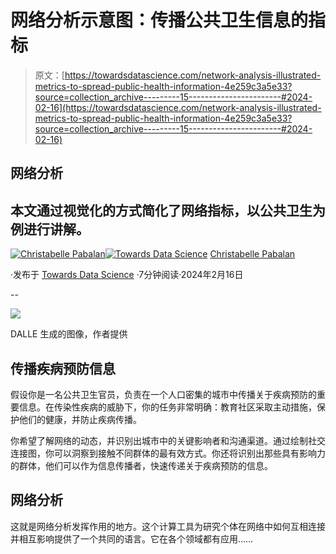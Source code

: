 # 网络分析示意图：传播公共卫生信息的指标

> 原文：[https://towardsdatascience.com/network-analysis-illustrated-metrics-to-spread-public-health-information-4e259c3a5e33?source=collection_archive---------15-----------------------#2024-02-16](https://towardsdatascience.com/network-analysis-illustrated-metrics-to-spread-public-health-information-4e259c3a5e33?source=collection_archive---------15-----------------------#2024-02-16)

## 网络分析

## 本文通过视觉化的方式简化了网络指标，以公共卫生为例进行讲解。

[](https://medium.com/@christabellecp?source=post_page---byline--4e259c3a5e33--------------------------------)[![Christabelle Pabalan](../Images/24187865b6e9d03ae1aabf873ce1e67c.png)](https://medium.com/@christabellecp?source=post_page---byline--4e259c3a5e33--------------------------------)[](https://towardsdatascience.com/?source=post_page---byline--4e259c3a5e33--------------------------------)[![Towards Data Science](../Images/a6ff2676ffcc0c7aad8aaf1d79379785.png)](https://towardsdatascience.com/?source=post_page---byline--4e259c3a5e33--------------------------------) [Christabelle Pabalan](https://medium.com/@christabellecp?source=post_page---byline--4e259c3a5e33--------------------------------)

·发布于 [Towards Data Science](https://towardsdatascience.com/?source=post_page---byline--4e259c3a5e33--------------------------------) ·7分钟阅读·2024年2月16日

--

![](../Images/1dc4fb06d0f7cfd7e74f6736b4d15f15.png)

DALLE 生成的图像，作者提供

## 传播疾病预防信息

假设你是一名公共卫生官员，负责在一个人口密集的城市中传播关于疾病预防的重要信息。在传染性疾病的威胁下，你的任务非常明确：教育社区采取主动措施，保护他们的健康，并防止疾病传播。

你希望了解网络的动态，并识别出城市中的关键影响者和沟通渠道。通过绘制社交连接图，你可以洞察到接触不同群体的最有效方式。你还将识别出那些具有影响力的群体，他们可以作为信息传播者，快速传递关于疾病预防的信息。

## 网络分析

这就是网络分析发挥作用的地方。这个计算工具为研究个体在网络中如何互相连接并相互影响提供了一个共同的语言。它在各个领域都有应用……
